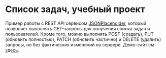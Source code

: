 # Список задач, учебный проект

Пример работы с REST API сервисом [JSONPlaceholder](https://jsonplaceholder.typicode.com/), который позволяет выполнять GET-запросы для получения списка задач и пользователей. Кроме того, можно выполнять POST (создать), PUT (обновить полностью), PATCH (обновить частично) и DELETE (удалить) запросы, но без фактических изменений на сервере. Демо-сайт см. [здесь](https://tokmakov.github.io/javascript-todo-list/).
